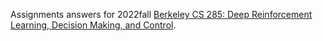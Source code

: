Assignments answers for 2022fall [Berkeley CS 285: Deep Reinforcement Learning, Decision Making, and Control](http://rail.eecs.berkeley.edu/deeprlcourse/).
